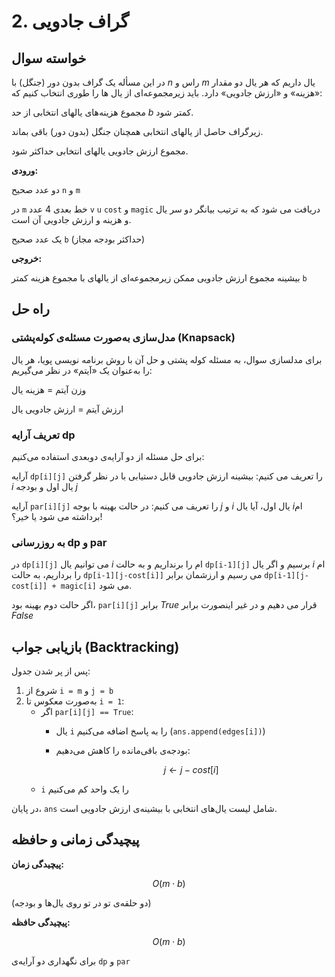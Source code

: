 # 2. گراف جادویی

## خواسته سوال
در این مسأله یک گراف بدون دور (جنگل) با $n$ راس و $m$ یال داریم که هر یال دو مقدار «هزینه» و «ارزش جادویی» دارد. باید زیرمجموعه‌ای از یال ها را طوری انتخاب کنیم که:

مجموع هزینه‌های  یالهای انتخابی از حد $b$ کمتر شود.

زیر‌گراف حاصل از یالهای انتخابی همچنان جنگل (بدون دور) باقی بماند.

مجموع ارزش جادویی یالهای انتخابی حداکثر شود.


**ورودی:**

دو عدد صحیح `n` و `m`

در `m` خط بعدی 4 عدد `v` `u` `cost` و `magic` دریافت می شود که به ترتیب بیانگر دو سر یال و هزینه و ارزش جادویی آن است.

یک عدد صحیح `b` (حداکثر بودجه مجاز)  


**خروجی:**

بیشینه مجموع ارزش جادویی ممکن زیرمجموعه‌ای از یالهای با مجموع هزینه کمتر `b`


## راه حل

### مدل‌سازی به‌صورت مسئله‌ی کوله‌پشتی (Knapsack)
برای مدلسازی سوال، به مسئله کوله پشتی و حل آن با روش برنامه نویسی پویا، 
هر یال را به‌عنوان یک «آیتم» در نظر می‌گیریم:

وزن آیتم = هزینه یال

ارزش آیتم = ارزش جادویی یال

### تعریف آرایه dp

برای حل مسئله از دو آرایه‌ی دوبعدی استفاده می‌کنیم:

آرایه `dp[i][j]` را تعریف می کنیم: بیشینه ارزش جادویی قابل دستیابی با در نظر گرفتن $i$ یال اول و بودجه $j$ 

آرایه `par[i][j]` را تعریف می کنیم: در حالت بهینه با بوجه $j$ و $i$ یال اول، آیا یال $i$ام برداشته می شود یا خیر؟!

### به روزرسانی dp و par

در `dp[i][j]` می توانیم یال $i$ ام را برنداریم و به حالت `dp[i-1][j]` برسیم و اگر یال $i$ ام را برداریم، به حالت `dp[i-1][j-cost[i]]` می رسیم و ارزشمان برابر `dp[i-1][j-cost[i]] + magic[i]` می شود.

اگر حالت دوم بهینه بود، `par[i][j]` برابر $True$ قرار می دهیم و در غیر اینصورت برابر $False$

## بازیابی جواب (Backtracking)
پس از پر شدن جدول:
1. شروع از `i = m` و `j = b`  
2. به‌صورت معکوس تا `i = 1`:
   - اگر `par[i][j] == True`:
     - یال `i` را به پاسخ اضافه می‌کنیم (`ans.append(edges[i])`)
     
     - بودجه‌ی باقی‌مانده را کاهش می‌دهیم: 

       $$j \leftarrow j - cost[i]$$
   - `i` را یک واحد کم می‌کنیم  

در پایان، `ans` شامل لیست یال‌های انتخابی با بیشینه‌ی ارزش جادویی است.

## پیچیدگی زمانی و حافظه

**پیچیدگی زمان:**  

$$O(m \cdot b)$$

  (دو حلقه‌ی تو در تو روی یال‌ها و بودجه)

**پیچیدگی حافظه:**

$$O(m \cdot b)$$
  
برای نگهداری دو آرایه‌ی `dp` و `par`

